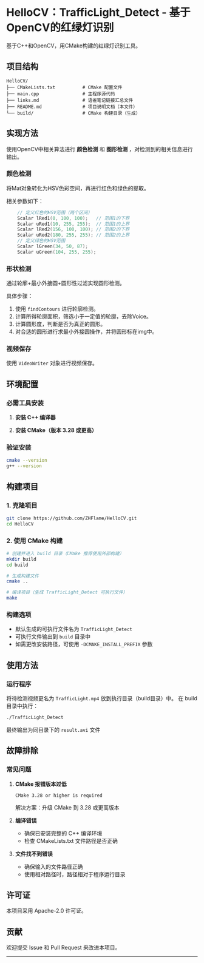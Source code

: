 # HelloCV：TrafficLight_Detect - 基于OpenCV的红绿灯识别

基于C++和OpenCV，用CMake构建的红绿灯识别工具。

## 项目结构

```
HelloCV/
├── CMakeLists.txt          # CMake 配置文件
├── main.cpp                # 主程序源代码
├── links.md                # 语雀笔记链接汇总文件
├── README.md               # 项目说明文档（本文件）
└── build/                  # CMake 构建目录（生成）
```

## 实现方法

使用OpenCV中相关算法进行 **颜色检测** 和 **图形检测** ，对检测到的相关信息进行输出。

### 颜色检测

将Mat对象转化为HSV色彩空间，再进行红色和绿色的提取。

相关参数如下：

```c++
    // 定义红色的HSV范围（两个区间）
    Scalar lRed1(0, 100, 100);   // 范围1的下界
    Scalar uRed1(10, 255, 255);  // 范围1的上界
    Scalar lRed2(156, 100, 100); // 范围2的下界
    Scalar uRed2(180, 255, 255); // 范围2的上界
    // 定义绿色的HSV范围
    Scalar lGreen(34, 50, 87);
    Scalar uGreen(104, 255, 255);
```

### 形状检测

通过轮廓+最小外接圆+圆形性过滤实现圆形检测。

具体步骤：

1. 使用 `findContours` 进行轮廓检测。  
2. 计算所得轮廓面积，筛选小于一定值的轮廓，去除Voice。
3. 计算圆形度，判断是否为真正的圆形。
4. 对合适的圆形进行求最小外接圆操作，并将圆形标在img中。

### 视频保存
使用 `VideoWriter` 对象进行视频保存。

## 环境配置

### 必需工具安装

1. **安装 C++ 编译器**


2. **安装 CMake（版本 3.28 或更高）**


### 验证安装
```bash
cmake --version
g++ --version
```

## 构建项目

### 1. 克隆项目
```bash
git clone https://github.com/ZHFlame/HelloCV.git
cd HelloCV
```

### 2. 使用 CMake 构建
```bash
# 创建并进入 build 目录（CMake 推荐使用外部构建）
mkdir build
cd build

# 生成构建文件
cmake ..

# 编译项目（生成 TrafficLight_Detect 可执行文件）
make
```

### 构建选项
- 默认生成的可执行文件名为 `TrafficLight_Detect`
- 可执行文件输出到 `build` 目录中
- 如需更改安装路径，可使用 `-DCMAKE_INSTALL_PREFIX` 参数

## 使用方法

### 运行程序
将待检测视频更名为 `TrafficLight.mp4` 放到执行目录（build目录）中。
在 build 目录中执行：
```bash
./TrafficLight_Detect
```
最终输出为同目录下的 `result.avi` 文件

## 故障排除

### 常见问题

1. **CMake 报错版本过低**
   ```
   CMake 3.28 or higher is required
   ```
   解决方案：升级 CMake 到 3.28 或更高版本

2. **编译错误**
    - 确保已安装完整的 C++ 编译环境
    - 检查 CMakeLists.txt 文件路径是否正确

3. **文件找不到错误**
    - 确保输入的文件路径正确
    - 使用相对路径时，路径相对于程序运行目录

## 许可证

本项目采用 Apache-2.0 许可证。

## 贡献

欢迎提交 Issue 和 Pull Request 来改进本项目。

---